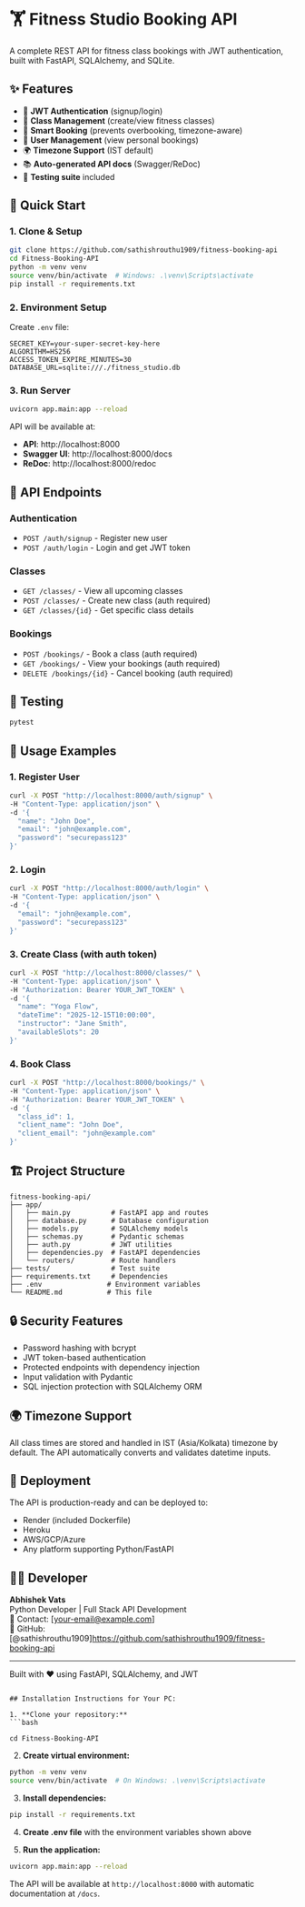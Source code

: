 # 🏋️ Fitness Studio Booking API

A complete REST API for fitness class bookings with JWT authentication, built with FastAPI, SQLAlchemy, and SQLite.

## ✨ Features

- 🔐 **JWT Authentication** (signup/login)
- 🧘 **Class Management** (create/view fitness classes)
- 📅 **Smart Booking** (prevents overbooking, timezone-aware)
- 👤 **User Management** (view personal bookings)
- 🌍 **Timezone Support** (IST default)
- 📚 **Auto-generated API docs** (Swagger/ReDoc)
- 🧪 **Testing suite** included

## 🚀 Quick Start

### 1. Clone & Setup
```bash
git clone https://github.com/sathishrouthu1909/fitness-booking-api
cd Fitness-Booking-API
python -m venv venv
source venv/bin/activate  # Windows: .\venv\Scripts\activate
pip install -r requirements.txt
```

### 2. Environment Setup
Create `.env` file:
```env
SECRET_KEY=your-super-secret-key-here
ALGORITHM=HS256
ACCESS_TOKEN_EXPIRE_MINUTES=30
DATABASE_URL=sqlite:///./fitness_studio.db
```

### 3. Run Server
```bash
uvicorn app.main:app --reload
```

API will be available at:
- **API**: http://localhost:8000
- **Swagger UI**: http://localhost:8000/docs
- **ReDoc**: http://localhost:8000/redoc

## 📖 API Endpoints

### Authentication
- `POST /auth/signup` - Register new user
- `POST /auth/login` - Login and get JWT token

### Classes
- `GET /classes/` - View all upcoming classes
- `POST /classes/` - Create new class (auth required)
- `GET /classes/{id}` - Get specific class details

### Bookings
- `POST /bookings/` - Book a class (auth required)
- `GET /bookings/` - View your bookings (auth required)
- `DELETE /bookings/{id}` - Cancel booking (auth required)

## 🧪 Testing

```bash
pytest
```

## 📝 Usage Examples

### 1. Register User
```bash
curl -X POST "http://localhost:8000/auth/signup" \
-H "Content-Type: application/json" \
-d '{
  "name": "John Doe",
  "email": "john@example.com",
  "password": "securepass123"
}'
```

### 2. Login
```bash
curl -X POST "http://localhost:8000/auth/login" \
-H "Content-Type: application/json" \
-d '{
  "email": "john@example.com",
  "password": "securepass123"
}'
```

### 3. Create Class (with auth token)
```bash
curl -X POST "http://localhost:8000/classes/" \
-H "Content-Type: application/json" \
-H "Authorization: Bearer YOUR_JWT_TOKEN" \
-d '{
  "name": "Yoga Flow",
  "dateTime": "2025-12-15T10:00:00",
  "instructor": "Jane Smith",
  "availableSlots": 20
}'
```

### 4. Book Class
```bash
curl -X POST "http://localhost:8000/bookings/" \
-H "Content-Type: application/json" \
-H "Authorization: Bearer YOUR_JWT_TOKEN" \
-d '{
  "class_id": 1,
  "client_name": "John Doe",
  "client_email": "john@example.com"
}'
```

## 🏗️ Project Structure
```
fitness-booking-api/
├── app/
│   ├── main.py          # FastAPI app and routes
│   ├── database.py      # Database configuration
│   ├── models.py        # SQLAlchemy models
│   ├── schemas.py       # Pydantic schemas
│   ├── auth.py          # JWT utilities
│   ├── dependencies.py  # FastAPI dependencies
│   └── routers/         # Route handlers
├── tests/               # Test suite
├── requirements.txt     # Dependencies
├── .env                # Environment variables
└── README.md           # This file
```

## 🔒 Security Features

- Password hashing with bcrypt
- JWT token-based authentication
- Protected endpoints with dependency injection
- Input validation with Pydantic
- SQL injection protection with SQLAlchemy ORM

## 🌍 Timezone Support

All class times are stored and handled in IST (Asia/Kolkata) timezone by default. The API automatically converts and validates datetime inputs.

## 🚀 Deployment

The API is production-ready and can be deployed to:
- Render (included Dockerfile)
- Heroku
- AWS/GCP/Azure
- Any platform supporting Python/FastAPI

## 👨‍💻 Developer

**Abhishek Vats**  
Python Developer | Full Stack API Development  
📧 Contact: [your-email@example.com]  
🔗 GitHub: [@sathishrouthu1909]https://github.com/sathishrouthu1909/fitness-booking-api

---

Built with ❤️ using FastAPI, SQLAlchemy, and JWT
```

## Installation Instructions for Your PC:

1. **Clone your repository:**
```bash

cd Fitness-Booking-API
```

2. **Create virtual environment:**
```bash
python -m venv venv
source venv/bin/activate  # On Windows: .\venv\Scripts\activate
```

3. **Install dependencies:**
```bash
pip install -r requirements.txt
```

4. **Create .env file** with the environment variables shown above

5. **Run the application:**
```bash
uvicorn app.main:app --reload
```

The API will be available at `http://localhost:8000` with automatic documentation at `/docs`.